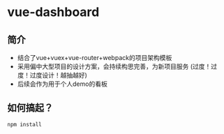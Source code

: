 # vue-dashboard

## 简介
- 结合了vue+vuex+vue-router+webpack的项目架构模板
- 采用偏中大型项目的设计方案，会持续构思完善，为新项目服务 (过度！过度！过度设计！越抽越好)
- 后续会作为用于个人demo的看板

## 如何搞起？
```bash
npm install
```
